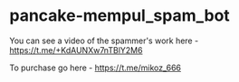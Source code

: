 # pancake-mempul_spam_bot

You can see a video of the spammer's work here - https://t.me/+KdAUNXw7nTBlY2M6

To purchase go here - https://t.me/mikoz_666
